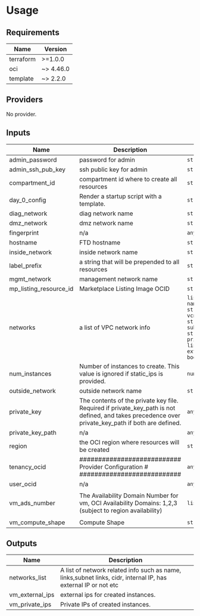 # Usage
<!--- BEGIN_TF_DOCS --->
## Requirements

| Name | Version |
|------|---------|
| terraform | >=1.0.0 |
| oci | ~> 4.46.0 |
| template | ~> 2.2.0 |

## Providers

No provider.

## Inputs

| Name | Description | Type | Default | Required |
|------|-------------|------|---------|:--------:|
| admin\_password | password for admin | `string` | n/a | yes |
| admin\_ssh\_pub\_key | ssh public key for admin | `string` | n/a | yes |
| compartment\_id | compartment id where to create all resources | `string` | n/a | yes |
| day\_0\_config | Render a startup script with a template. | `string` | `"startup_file.json"` | no |
| diag\_network | diag network name | `string` | `""` | no |
| dmz\_network | dmz network name | `string` | `""` | no |
| fingerprint | n/a | `any` | n/a | yes |
| hostname | FTD hostname | `string` | `"ftd"` | no |
| inside\_network | inside network name | `string` | `"vpc-inside"` | no |
| label\_prefix | a string that will be prepended to all resources | `string` | `"none"` | no |
| mgmt\_network | management network name | `string` | `""` | no |
| mp\_listing\_resource\_id | Marketplace Listing Image OCID | `string` | `"ocid1.image.oc1..aaaaaaaamybyw5im3tfl5fimi3nd57no3mtczwenrll7fgkzi4zgbc32tlqa"` | no |
| networks | a list of VPC network info | `list(object({ name = string, vcn_cidr = string, subnet_cidr = string, private_ip = list(string), external_ip = bool }))` | `[]` | no |
| num\_instances | Number of instances to create. This value is ignored if static\_ips is provided. | `number` | `1` | no |
| outside\_network | outside network name | `string` | `""` | no |
| private\_key | The contents of the private key file. Required if private\_key\_path is not defined, and takes precedence over private\_key\_path if both are defined. | `any` | n/a | yes |
| private\_key\_path | n/a | `any` | n/a | yes |
| region | the OCI region where resources will be created | `string` | `null` | no |
| tenancy\_ocid | ########################### Provider Configuration  # ########################### | `any` | n/a | yes |
| user\_ocid | n/a | `any` | n/a | yes |
| vm\_ads\_number | The Availability Domain Number for vm, OCI Availability Domains: 1,2,3  (subject to region availability) | `list(number)` | <pre>[<br>  1<br>]</pre> | no |
| vm\_compute\_shape | Compute Shape | `string` | `"VM.Standard2.4"` | no |

## Outputs

| Name | Description |
|------|-------------|
| networks\_list | A list of network related info such as name, links,subnet links, cidr, internal IP, has external IP or not etc |
| vm\_external\_ips | external ips for created instances. |
| vm\_private\_ips | Private IPs of created instances. |

<!--- END_TF_DOCS --->
